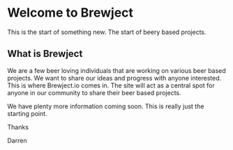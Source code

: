 
<h1>Welcome to Brewject</h1>
This is the start of something new. The start of beery based projects.

<h2>What is Brewject</h2>
We are a few beer loving individuals that are working on various beer based projects. We want to share our ideas and progress with anyone interested. This is where Brewject.io comes in. The site will act as a central spot for anyone in our community to share their beer based projects.

<p>We have plenty more information coming soon. This is really just the starting point.</p>

<p>Thanks</p>

<p>Darren</p>
